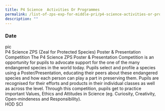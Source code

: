 ```yaml
---
title: P4 Science  Activities Or Programmes
permalink: /list-of-zps-exp-for-middle-pri/p4-science-activities-or-programmes/
description: ""
---
```

### **Date**
pic<br>P4 Science ZPS (Zeal for Protected Species) Poster &amp; Presentation Competition The P4 Science ZPS Poster &amp; Presentation Competition is an opportunity for pupils to advocate support for the one of the many endangered species in the world today. Pupils select and profile a species using a Poster/Presentation, educating their peers about these endangered species and how each person can play a part in preserving them. Pupils are recognised for their efforts and products in their individual classes as well as across the level. Through this competition, pupils get to practice important Values, Ethics and Attitudes in Science (eg. Curiosity, Creativity, Open-mindeness and Responsibility).<br>HOD SCI